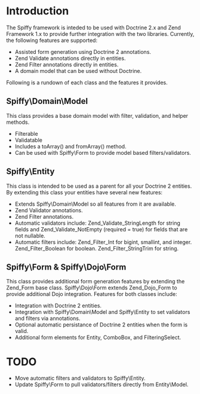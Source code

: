 Introduction
============
The Spiffy framework is inteded to be used with Doctrine 2.x and Zend Framework 1.x to provide further
integration with the two libraries. Currently, the following features are supported:

*	Assisted form generation using Doctrine 2 annotations.
*	Zend Validate annotations directly in entities.
*	Zend Filter annotations directly in entities.
*   A domain model that can be used without Doctrine.

Following is a rundown of each class and the features it provides.

Spiffy\Domain\Model
-------------------
This class provides a base domain model with filter, validation, and helper methods.

*   Filterable
*   Validatable
*   Includes a toArray() and fromArray() method.
*   Can be used with Spiffy\Form to provide model based filters/validators.

Spiffy\Entity
-------------
This class is intended to be used as a parent for all your Doctrine 2 entities. By extending this class
your entities have several new features:

*   Extends Spiffy\Domain\Model so all features from it are available.
*	Zend Validator annotations.
*	Zend Filter annotations.
*	Automatic validators include: Zend_Validate_StringLength for string fields and Zend_Validate_NotEmpty (required = true) for fields that are not nullable.
*	Automatic filters include: Zend_Filter_Int for bigint, smallint, and integer. Zend_Filter_Boolean for boolean. Zend_Filter_StringTrim for string.

Spiffy\Form & Spiffy\Dojo\Form
------------------------------
This class provides additional form generation features by extending the Zend_Form base class. Spiffy\Dojo\Form
extends Zend_Dojo_Form to provide additional Dojo integration. Features for both classes include:

*	Integration with Doctrine 2 entities.
*	Integration with Spiffy\Domain\Model and Spiffy\Entity to set validators and filters via annotations.
*	Optional automatic persistance of Doctrine 2 entities when the form is valid.
*	Additional form elements for Entity, ComboBox, and FilteringSelect.

TODO
====
*	Move automatic filters and validators to Spiffy\Entity.
*	Update Spiffy\Form to pull validators/filters directly from Entity\Model.